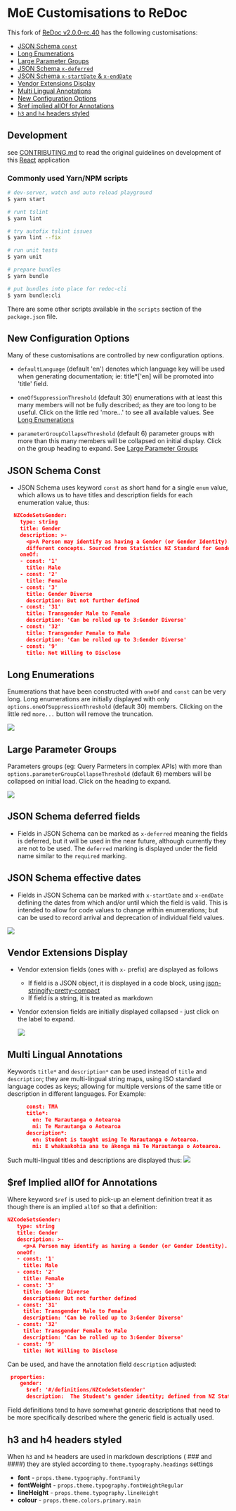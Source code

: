 # MoE Customisations to ReDoc

This fork of [ReDoc v2.0.0-rc.40](https://github.com/Redocly/redoc/tree/v2.0.0-rc.40) has the following customisations:

- [JSON Schema `const`](#json-schema-const)
- [Long Enumerations](#long-enumerations)
- [Large Parameter Groups](#large-parameter-groups)
- [JSON Schema `x-deferred`](#json-schema-deferred-fields)
- [JSON Schema `x-startDate` & `x-endDate`](#json-schema-effective-dates)
- [Vendor Extensions Display](#vendor-extensions-display)
- [Multi Lingual Annotations](#multi-lingual-annotations)
- [New Configuration Options](#new-configuration-options)
- [$ref implied allOf for Annotations](#ref-implied-allOf-for-annotations)
- [`h3` and `h4` headers styled](#h3-and-h4-headers-styled)

## Development
see [CONTRIBUTING.md](CONTRIBUTING.md) to read the original guidelines on development of this [React](https://en.wikipedia.org/wiki/React_(web_framework)) application

### Commonly used Yarn/NPM scripts

``` bash
# dev-server, watch and auto reload playground
$ yarn start

# runt tslint
$ yarn lint

# try autofix tslint issues
$ yarn lint --fix

# run unit tests
$ yarn unit

# prepare bundles
$ yarn bundle

# put bundles into place for redoc-cli
$ yarn bundle:cli
```

There are some other scripts available in the `scripts` section of the `package.json` file.

## New Configuration Options

Many of these customisations are controlled by new configuration options.
- `defaultLanguage`  (default 'en') denotes which language key will be used when generating documentation; ie: title*['en] will be promoted into 'title' field.

- `oneOfSuppressionThreshold` (default 30)  enumerations with at least this many members will not be fully described; as they are too long to be useful.  Click on the little red 'more...' to see all available values.  See [Long Enumerations](#long-enumerations)

- `parameterGroupCollapseThreshold` (default 6) parameter groups with more than this many members
will be collapsed on initial display.  Click on the group heading to expand.  See [Large Parameter Groups](#large-parameter-groups)


## JSON Schema Const
- JSON Schema uses keyword `const` as short hand for a single `enum` value, which allows us to have titles and description fields for each enumeration value, thus:
``` JSON
  NZCodeSetsGender:
    type: string
    title: Gender
    description: >-
      <p>A Person may identify as having a Gender (or Gender Identity). Biological sex and sexual orientation are related but
      different concepts. Sourced from Statistics NZ Standard for Gender Identity</p>
    oneOf:
    - const: '1'
      title: Male
    - const: '2'
      title: Female
    - const: '3'
      title: Gender Diverse
      description: But not further defined
    - const: '31'
      title: Transgender Male to Female
      description: 'Can be rolled up to 3:Gender Diverse'
    - const: '32'
      title: Transgender Female to Male
      description: 'Can be rolled up to 3:Gender Diverse'
    - const: '9'
      title: Not Willing to Disclose
```

## Long Enumerations
Enumerations that have been constructed with `oneOf` and `const` can be very long.  Long enumerations are initially displayed with only `options.oneOfSuppressionThreshold` (default 30) members. Clicking on the little red `more...` button will remove the truncation.

 ![](../docs/images/truncated-enumerations-demo.gif)

## Large Parameter Groups
Parameters groups (eg: Query Parmeters in complex APIs) with more than `options.parameterGroupCollapseThreshold` (default 6) members will be collapsed on initial load.
Click on the heading to expand.

 ![](../docs/images/collapsed-parameters-demo.gif)

## JSON Schema deferred fields
- Fields in JSON Schema can be marked as `x-deferred` meaning the fields is deferred, but it will be used in the near future, although currently
  they are not to be used.  The `deferred` marking is displayed under the field name similar to the `required` marking.

## JSON Schema effective dates
- Fields in JSON Schema can be marked with `x-startDate` and `x-endDate` defining the dates from
which and/or until which the field is valid.  This is intended to allow for code values to change
within enumerations; but can be used to record arrival and deprecation of individual field values. 

 ![](../docs/images/effective-dates-demo.gif)
 
## Vendor Extensions Display
- Vendor extension fields (ones with `x-` prefix) are displayed as follows
  - If field is a JSON object, it is displayed in a code block, using [json-stringify-pretty-compact](https://www.npmjs.com/package/json-stringify-pretty-compact)
  - If field is a string, it is treated as markdown

- Vendor extension fields are initially displayed collapsed - just click on the label to expand.

  ![](../docs/images/collapsed-extensions-demo.gif)



## Multi Lingual Annotations
Keywords `title*` and `description*` can be used instead of `title` and `description`;  they are multi-lingual string maps, using 
ISO standard language codes as keys; allowing for multiple versions of the same title or description in different languages.  For Example:

``` JSON
      const: TMA
      title*:
        en: Te Marautanga o Aotearoa
        mi: Te Marautanga o Aotearoa
      description*:
        en: Student is taught using Te Marautanga o Aotearoa.
        mi: E whakaakohia ana te ākonga mā Te Marautanga o Aotearoa.
```
Such multi-lingual titles and descriptions are displayed thus:
 ![](../docs/images/multi-lingual-annotations.gif)


 ## $ref Implied allOf for Annotations
 Where keyword `$ref` is used to pick-up an element definition treat it as though there is an implied `allOf` so that a definition:

 ``` JSON
 NZCodeSetsGender:
    type: string
    title: Gender
    description: >-
      <p>A Person may identify as having a Gender (or Gender Identity). Biological sex and sexual orientation are related but different concepts. Sourced from Statistics NZ Standard for Gender Identity</p>
    oneOf:
    - const: '1'
      title: Male
    - const: '2'
      title: Female
    - const: '3'
      title: Gender Diverse
      description: But not further defined
    - const: '31'
      title: Transgender Male to Female
      description: 'Can be rolled up to 3:Gender Diverse'
    - const: '32'
      title: Transgender Female to Male
      description: 'Can be rolled up to 3:Gender Diverse'
    - const: '9'
      title: Not Willing to Disclose
 ```

 Can be used, and have the annotation field `description` adjusted:

``` JSON
 properties:
    gender:
      $ref: '#/definitions/NZCodeSetsGender'
      description:  The Student's gender identity; defined from NZ Statistics standard for Gender Identity.
```

Field definitions tend to have somewhat generic descriptions that need to be more specifically
described where the generic field is actually used.

## h3 and h4 headers styled
When `h3` and `h4` headers are used in markdown descriptions ( ### and ####) they are styled according to `theme.typography.headings` settings
-  **font** - `props.theme.typography.fontFamily`
-  **fontWeight** - `props.theme.typography.fontWeightRegular`
-  **lineHeight** - `props.theme.typography.lineHeight`
-  **colour** - `props.theme.colors.primary.main`